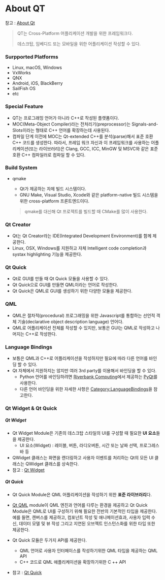 # About QT

참고 : [About Qt](https://wiki.qt.io/About_Qt)



> QT는 Cross-Platform 어플리케이션 개발을 위한 프레임워크다.
>
> 데스크탑, 임베디드 또는 모바일을 위한 어플리케이션 작성할 수 있다.



### Surpported Platforms

- Linux, macOS, Windows
- VxWorks
- QNX
- Android, iOS, BlackBerry
- SailFish OS
- etc



### Special Feature

- QT는 프로그래밍 언어가 아니라 C++로 작성된 플랫폼이다.
- MOC(Meta-Object Compiler)라는 전처리기(preprocessor)는 Signals-and-Slots이라는 형태로 C++ 언어를 확장하는데 사용된다.
- 컴파일 단계 이전에 MOC는 Qt-extended C++를 분석(parse)해서 표준 호환 C++ 코드를 생성한다. 따라서, 프레임 워크 자신과 이 프레임워크를 사용하는 어플리케이션(또는 라이브러리)은 Clang, GCC, ICC, MinGW 및 MSVC와 같은 표준 호환 C++ 컴파일러로 컴파일 할 수 있다.



### Build System

- qmake

  - Qt가 제공하는 자체 빌드 시스템이다.
  - GNU Make, Visual Studio, Xcode와 같은 platform-native 빌드 시스템을 위한 cross-platform 프론트엔드이다.

  

  > qmake를 대신해 Qt 프로젝트를 빌드할 때 CMake를 많이 사용한다.



### Qt Creator

- Qt는 Qt Creator라는 IDE(Integrated Development Environment)를 함께 제공한다.
- Linux, OSX, Windows를 지원하고 자체 Intelligent code completion과 systax highlighting 기능을 제공한다.



### Qt Quick

- Qt로 GUI를 만들 때 Qt Quick 모듈을 사용할 수 있다.
- Qt Quick으로 GUI를 만들면 QML이라는 언어로 작성한다.
- Qt Quick은 QML로 GUI를 생성하기 위한 다양한 모듈을 제공한다.



### QML

- QML은 절차적(procedural) 프로그래밍을 위한 Javascript를 통합하는 선언적 객체 기술(declarative object description language) 언어다.
- QML로 어플리케이션 전체를 작성할 수 있지만, 보통은 GUI는 QML로 작성하고 나머지는 C++로 작성한다.



### Language Bindings

- 보틍은 QML과 C++로 어플리케이션을 작성하지만 필요에 따라 다른 언어를 바인딩 할 수 있다.
- Qt 자체에서 지원하지는 않지만 여러 3rd party를 이용해서 바인딩을 할 수 있다.
  - Python 언어를 바인딩하려면  [Riverbank Computing](http://www.riverbankcomputing.co.uk/)에서 제공하는 [PyQt](https://riverbankcomputing.com/software/pyqt)를 사용한다.
  - 다른 언어 바인딩을 위한 자세한 사항은 [Category:LanguageBindings](https://wiki.qt.io/Category:LanguageBindings)을 참고한다.





### Qt Widget & Qt Quick



##### Qt Widget

- Qt Widget Module은 기존의 데스크탑 스타일의 UI를 구성할 때 필요한 **UI 요소**들을 제공한다.
  - UI 요소(Widget) : 레이블, 버튼, 라디오버튼, 시간 또는 날짜 선택, 프로그레스바 등
- QWidget 클래스는 화면을 랜더링하고 사용자 이벤트를 처리하는 Qt의 모든 UI 클래스는 QWidget 클래스를 상속한다.
- 참고 : [Qt Widget](https://doc.qt.io/qt-5/qtwidgets-index.html)



##### Qt Quick

- Qt Quick Module은 QML 어플리케이션을 작성하기 위한 **표준 라이브러리**다.
- [Qt QML](https://doc.qt.io/qt-5/qtqml-index.html) module이 QML 엔진과 언어를 다루는 환경을 제공하고 Qt Quick Module은 QML로 UI를 구성하기 위해 필요한 전반의 기본적인 타입을 제공한다. 예를 들면, 캔버스를 제공하고, 컴포넌트 작성 및 애니메이션효과, 사용자 입력 수신, 데이터 모델 및 뷰 작성 그리고 지연된 오브젝트 인스턴스화를 위한 타입 또한 제공한다.

- Qt Quick 모듈은 두가지 API를 제공한다.
  - QML 언어로 사용자 인터페이스를 작성하기위한 QML 타입을 제공하는 QML API
  - C++ 코드로 QML 애플리케이션을 확장하기위한 C ++ API
- 참고 : [Qt Quick](https://doc.qt.io/qt-5/qtquick-index.html)































































